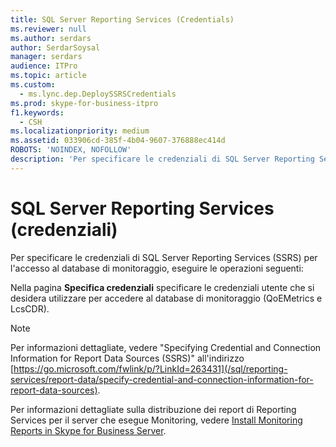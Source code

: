 ```yaml
---
title: SQL Server Reporting Services (Credentials)
ms.reviewer: null
ms.author: serdars
author: SerdarSoysal
manager: serdars
audience: ITPro
ms.topic: article
ms.custom:
  - ms.lync.dep.DeploySSRSCredentials
ms.prod: skype-for-business-itpro
f1.keywords:
  - CSH
ms.localizationpriority: medium
ms.assetid: 033906cd-385f-4b04-9607-376888ec414d
ROBOTS: 'NOINDEX, NOFOLLOW'
description: 'Per specificare le credenziali di SQL Server Reporting Services (SSRS) per l''accesso al database di monitoraggio, eseguire le operazioni seguenti:'
---
```


# <a name="sql-server-reporting-services-credentials"></a>SQL Server Reporting Services (credenziali)
 
Per specificare le credenziali di SQL Server Reporting Services (SSRS) per l'accesso al database di monitoraggio, eseguire le operazioni seguenti:
  
Nella pagina **Specifica credenziali** specificare le credenziali utente che si desidera utilizzare per accedere al database di monitoraggio (QoEMetrics e LcsCDR). 
  
> [!NOTE]
> Per informazioni dettagliate, vedere "Specifying Credential and Connection Information for Report Data Sources (SSRS)" all'indirizzo [https://go.microsoft.com/fwlink/p/?LinkId=263431](/sql/reporting-services/report-data/specify-credential-and-connection-information-for-report-data-sources). 
  
Per informazioni dettagliate sulla distribuzione dei report di Reporting Services per il server che esegue Monitoring, vedere [Install Monitoring Reports in Skype for Business Server](../../../deploy/deploy-monitoring/install-monitoring-reports.md).
